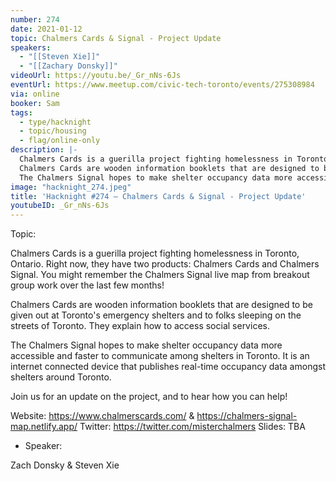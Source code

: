 ```yaml
---
number: 274
date: 2021-01-12
topic: Chalmers Cards & Signal - Project Update
speakers:
  - "[[Steven Xie]]"
  - "[[Zachary Donsky]]"
videoUrl: https://youtu.be/_Gr_nNs-6Js
eventUrl: https://www.meetup.com/civic-tech-toronto/events/275308984
via: online
booker: Sam
tags:
  - type/hacknight
  - topic/housing
  - flag/online-only
description: |-
  Chalmers Cards is a guerilla project fighting homelessness in Toronto, Ontario. Right now, they have two products: Chalmers Cards and Chalmers Signal. You might remember the Chalmers Signal live map from breakout group work over the last few months!
  Chalmers Cards are wooden information booklets that are designed to be given out at Toronto's emergency shelters and to folks sleeping on the streets of Toronto. They explain how to access social services.
  The Chalmers Signal hopes to make shelter occupancy data more accessible and faster to communicate among shelters in Toronto. It is an internet connected device that publishes real-time occupancy data amongst shelters around Toronto.
image: "hacknight_274.jpeg"
title: 'Hacknight #274 – Chalmers Cards & Signal - Project Update'
youtubeID: _Gr_nNs-6Js
---
```


Topic:

Chalmers Cards is a guerilla project fighting homelessness in Toronto, Ontario. Right now, they have two products: Chalmers Cards and Chalmers Signal. You might remember the Chalmers Signal live map from breakout group work over the last few months!

Chalmers Cards are wooden information booklets that are designed to be given out at Toronto's emergency shelters and to folks sleeping on the streets of Toronto. They explain how to access social services.

The Chalmers Signal hopes to make shelter occupancy data more accessible and faster to communicate among shelters in Toronto. It is an internet connected device that publishes real-time occupancy data amongst shelters around Toronto.

Join us for an update on the project, and to hear how you can help!

Website: https://www.chalmerscards.com/ & https://chalmers-signal-map.netlify.app/
Twitter: https://twitter.com/misterchalmers
Slides: TBA

+ Speaker:

Zach Donsky & Steven Xie
